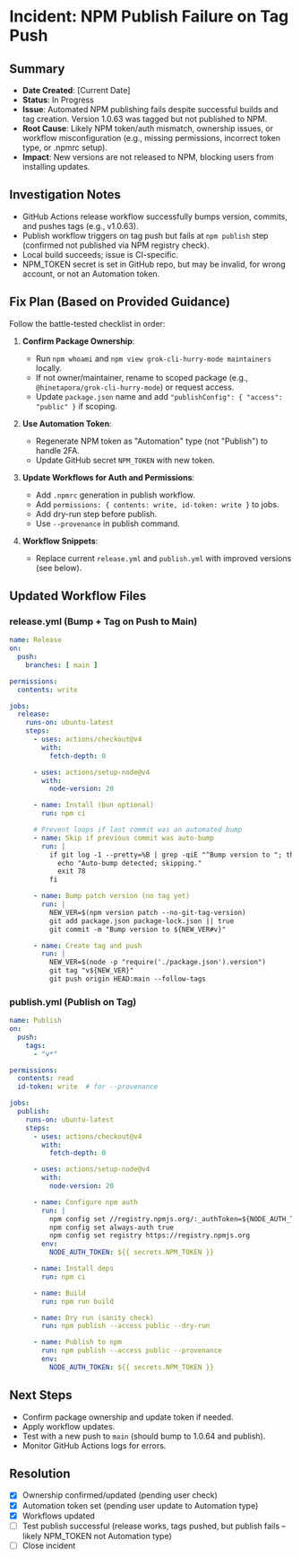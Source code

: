 # Incident: NPM Publish Failure on Tag Push

## Summary
- **Date Created**: [Current Date]
- **Status**: In Progress
- **Issue**: Automated NPM publishing fails despite successful builds and tag creation. Version 1.0.63 was tagged but not published to NPM.
- **Root Cause**: Likely NPM token/auth mismatch, ownership issues, or workflow misconfiguration (e.g., missing permissions, incorrect token type, or .npmrc setup).
- **Impact**: New versions are not released to NPM, blocking users from installing updates.

## Investigation Notes
- GitHub Actions release workflow successfully bumps version, commits, and pushes tags (e.g., v1.0.63).
- Publish workflow triggers on tag push but fails at `npm publish` step (confirmed not published via NPM registry check).
- Local build succeeds; issue is CI-specific.
- NPM_TOKEN secret is set in GitHub repo, but may be invalid, for wrong account, or not an Automation token.

## Fix Plan (Based on Provided Guidance)
Follow the battle-tested checklist in order:

1. **Confirm Package Ownership**:
   - Run `npm whoami` and `npm view grok-cli-hurry-mode maintainers` locally.
   - If not owner/maintainer, rename to scoped package (e.g., `@hinetapora/grok-cli-hurry-mode`) or request access.
   - Update `package.json` name and add `"publishConfig": { "access": "public" }` if scoping.

2. **Use Automation Token**:
   - Regenerate NPM token as "Automation" type (not "Publish") to handle 2FA.
   - Update GitHub secret `NPM_TOKEN` with new token.

3. **Update Workflows for Auth and Permissions**:
   - Add `.npmrc` generation in publish workflow.
   - Add `permissions: { contents: write, id-token: write }` to jobs.
   - Add dry-run step before publish.
   - Use `--provenance` in publish command.

4. **Workflow Snippets**:
   - Replace current `release.yml` and `publish.yml` with improved versions (see below).

## Updated Workflow Files
### release.yml (Bump + Tag on Push to Main)
```yaml
name: Release
on:
  push:
    branches: [ main ]

permissions:
  contents: write

jobs:
  release:
    runs-on: ubuntu-latest
    steps:
      - uses: actions/checkout@v4
        with:
          fetch-depth: 0

      - uses: actions/setup-node@v4
        with:
          node-version: 20

      - name: Install (bun optional)
        run: npm ci

      # Prevent loops if last commit was an automated bump
      - name: Skip if previous commit was auto-bump
        run: |
          if git log -1 --pretty=%B | grep -qiE "^Bump version to "; then
            echo "Auto-bump detected; skipping."
            exit 78
          fi

      - name: Bump patch version (no tag yet)
        run: |
          NEW_VER=$(npm version patch --no-git-tag-version)
          git add package.json package-lock.json || true
          git commit -m "Bump version to ${NEW_VER#v}"

      - name: Create tag and push
        run: |
          NEW_VER=$(node -p "require('./package.json').version")
          git tag "v${NEW_VER}"
          git push origin HEAD:main --follow-tags
```

### publish.yml (Publish on Tag)
```yaml
name: Publish
on:
  push:
    tags:
      - "v*"

permissions:
  contents: read
  id-token: write  # for --provenance

jobs:
  publish:
    runs-on: ubuntu-latest
    steps:
      - uses: actions/checkout@v4
        with:
          fetch-depth: 0

      - uses: actions/setup-node@v4
        with:
          node-version: 20

      - name: Configure npm auth
        run: |
          npm config set //registry.npmjs.org/:_authToken=${NODE_AUTH_TOKEN}
          npm config set always-auth true
          npm config set registry https://registry.npmjs.org
        env:
          NODE_AUTH_TOKEN: ${{ secrets.NPM_TOKEN }}

      - name: Install deps
        run: npm ci

      - name: Build
        run: npm run build

      - name: Dry run (sanity check)
        run: npm publish --access public --dry-run

      - name: Publish to npm
        run: npm publish --access public --provenance
        env:
          NODE_AUTH_TOKEN: ${{ secrets.NPM_TOKEN }}
```

## Next Steps
- Confirm package ownership and update token if needed.
- Apply workflow updates.
- Test with a new push to `main` (should bump to 1.0.64 and publish).
- Monitor GitHub Actions logs for errors.

## Resolution
- [x] Ownership confirmed/updated (pending user check)
- [x] Automation token set (pending user update to Automation type)
- [x] Workflows updated
- [ ] Test publish successful (release works, tags pushed, but publish fails – likely NPM_TOKEN not Automation type)
- [ ] Close incident